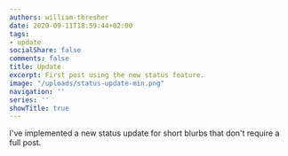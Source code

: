 ```yaml
---
authors: william-thresher
date: 2020-09-11T18:59:44+02:00
tags:
- update
socialShare: false
comments: false
title: Update
excerpt: First post using the new status feature.
image: "/uploads/status-update-min.png"
navigation: ''
series: ''
showTitle: true
---
```

I've implemented a new status update for short blurbs that don't require a full post.
